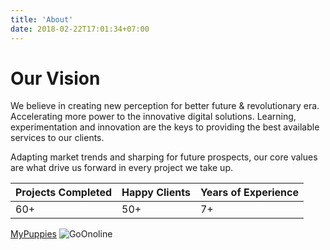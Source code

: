 ```yaml
---
title: 'About'
date: 2018-02-22T17:01:34+07:00
---
```


# Our Vision

We believe in creating new perception for better future & revolutionary era. Accelerating more power to the innovative digital solutions. Learning, experimentation and innovation are the keys to providing the best available services to our clients.

Adapting market trends and sharping for future prospects, our core values are what drive us forward in every project we take up.

| **Projects Completed** | **Happy Clients**   | **Years of Experience**  |
| ------------------ | --------------- | -------------------- |
| 60+                | 50+             | 7+                   |

[MyPuppies](https://www.example.com)
![GoOnoline](images/Goonline1.svg)